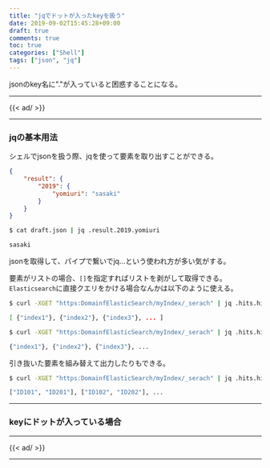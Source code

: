 ```yaml
---
title: "jqでドットが入ったkeyを扱う"
date: 2019-09-02T15:45:28+09:00
draft: true
comments: true
toc: true
categories: ["Shell"]
tags: ["json", "jq"]
---
```


jsonのkey名に"."が入っていると困惑することになる。

<!--more-->

---

{{< ad/ >}}

---

### jqの基本用法

シェルでjsonを扱う際、jqを使って要素を取り出すことができる。

```json
{
    "result": {
        "2019": {
            "yomiuri": "sasaki"
        }
    }
}
```

```sh
$ cat draft.json | jq .result.2019.yomiuri

sasaki
```

jsonを取得して、パイプで繋いでjq…という使われ方が多い気がする。

要素がリストの場合、`[]`を指定すればリストを剥がして取得できる。
`Elasticsearch`に直接クエリをかける場合なんかは以下のように使える。

```sh
$ curl -XGET "https:DomainfElasticSearch/myIndex/_serach" | jq .hits.hits

[ {"index1"}, {"index2"}, {"index3"}, ... ]
```

```sh
$ curl -XGET "https:DomainfElasticSearch/myIndex/_serach" | jq .hits.hits[]

{"index1"}, {"index2"}, {"index3"}, ...
```

引き抜いた要素を組み替えて出力したりもできる。

```sh
$ curl -XGET "https:DomainfElasticSearch/myIndex/_serach" | jq .hits.hits[]._source | [.header.myid1, .body.myid2]

["ID101", "ID201"], ["ID102", "ID202"], ...
```

---

### keyにドットが入っている場合

---

{{< ad/ >}}

---
